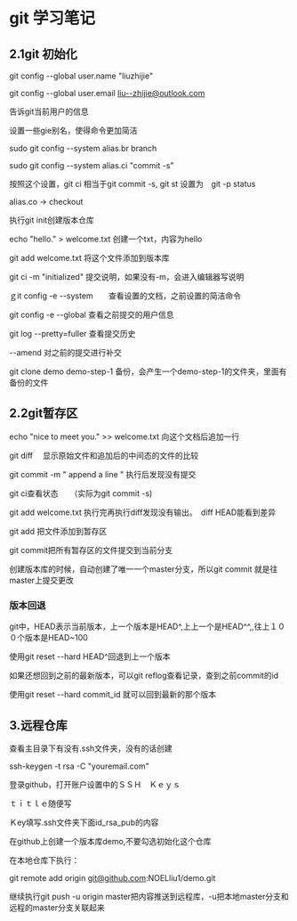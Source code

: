 # git 学习笔记



## 2.1git 初始化

git config --global user.name "liuzhijie"

git config --global user.email liu--zhijie@outlook.com

告诉git当前用户的信息



设置一些gie别名，使得命令更加简洁

sudo git config --system alias.br branch

sudo git config --system alias.ci "commit -s"

按照这个设置，git ci 相当于git commit -s, git st 设置为　git -p status

alias.co  ->  checkout



执行git init创建版本仓库

echo "hello." > welcome.txt       创建一个txt，内容为hello

git add welcome.txt    将这个文件添加到版本库

git ci -m "initialized"  提交说明，如果没有-m，会进入编辑器写说明



ｇit config -e --system　　查看设置的文档，之前设置的简洁命令

git config -e --global     查看之前提交的用户信息



git log --pretty=fuller   查看提交历史

--amend 对之前的提交进行补交



git clone demo demo-step-1             备份，会产生一个demo-step-1的文件夹，里面有备份的文件





## 2.2git暂存区



echo "nice to meet you." >> welcome.txt    向这个文档后追加一行

git diff 　显示原始文件和追加后的中间态的文件的比较

git commit -m " append a line "  执行后发现没有提交

git ci查看状态　　（实际为git commit -s)



git add welcome.txt  执行完再执行diff发现没有输出。　diff HEAD能看到差异



git add 把文件添加到暂存区

git commit把所有暂存区的文件提交到当前分支

创建版本库的时候，自动创建了唯一一个master分支，所以git commit 就是往master上提交更改



### 版本回退

git中，HEAD表示当前版本，上一个版本是HEAD^,上上一个是HEAD^^,,往上１００个版本是HEAD~100

使用git reset --hard HEAD^回退到上一个版本

如果还想回到之前的最新版本，可以git reflog查看记录，查到之前commit的id

使用git reset --hard commit_id   就可以回到最新的那个版本





## 3.远程仓库

查看主目录下有没有.ssh文件夹，没有的话创建

ssh-keygen -t rsa -C "youremail.com"



登录github，打开账户设置中的ＳＳＨ　Ｋｅｙｓ

ｔｉｔｌｅ随便写

Ｋey填写.ssh文件夹下面id_rsa_pub的内容



在github上创建一个版本库demo,不要勾选初始化这个仓库



在本地仓库下执行：

git remote add origin git@github.com:NOELliu1/demo.git

继续执行git push -u origin master把内容推送到远程库，-u把本地master分支和远程的master分支关联起来







## 

